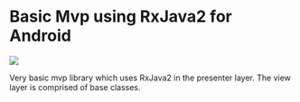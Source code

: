 Basic Mvp using RxJava2 for Android
===================================

[![](https://jitpack.io/v/ameriod/mvp.svg)](https://jitpack.io/#ameriod/mvp)

Very basic mvp library which uses RxJava2 in the presenter layer. The view layer is comprised of base classes.